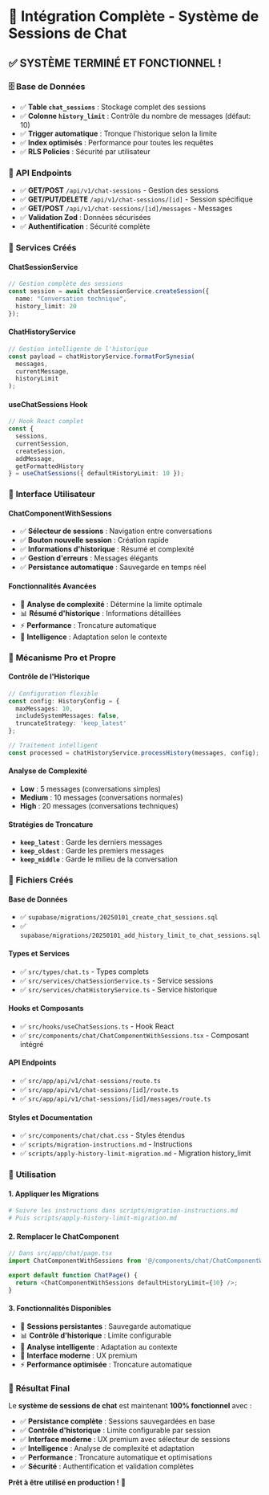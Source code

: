 # 🎉 Intégration Complète - Système de Sessions de Chat

## ✅ **SYSTÈME TERMINÉ ET FONCTIONNEL !**

### 🗄️ **Base de Données**
- ✅ **Table `chat_sessions`** : Stockage complet des sessions
- ✅ **Colonne `history_limit`** : Contrôle du nombre de messages (défaut: 10)
- ✅ **Trigger automatique** : Tronque l'historique selon la limite
- ✅ **Index optimisés** : Performance pour toutes les requêtes
- ✅ **RLS Policies** : Sécurité par utilisateur

### 🔌 **API Endpoints**
- ✅ **GET/POST** `/api/v1/chat-sessions` - Gestion des sessions
- ✅ **GET/PUT/DELETE** `/api/v1/chat-sessions/[id]` - Session spécifique
- ✅ **GET/POST** `/api/v1/chat-sessions/[id]/messages` - Messages
- ✅ **Validation Zod** : Données sécurisées
- ✅ **Authentification** : Sécurité complète

### 🎯 **Services Créés**

#### **ChatSessionService**
```typescript
// Gestion complète des sessions
const session = await chatSessionService.createSession({
  name: "Conversation technique",
  history_limit: 20
});
```

#### **ChatHistoryService**
```typescript
// Gestion intelligente de l'historique
const payload = chatHistoryService.formatForSynesia(
  messages, 
  currentMessage, 
  historyLimit
);
```

#### **useChatSessions Hook**
```typescript
// Hook React complet
const {
  sessions,
  currentSession,
  createSession,
  addMessage,
  getFormattedHistory
} = useChatSessions({ defaultHistoryLimit: 10 });
```

### 🎨 **Interface Utilisateur**

#### **ChatComponentWithSessions**
- ✅ **Sélecteur de sessions** : Navigation entre conversations
- ✅ **Bouton nouvelle session** : Création rapide
- ✅ **Informations d'historique** : Résumé et complexité
- ✅ **Gestion d'erreurs** : Messages élégants
- ✅ **Persistance automatique** : Sauvegarde en temps réel

#### **Fonctionnalités Avancées**
- 🔄 **Analyse de complexité** : Détermine la limite optimale
- 📊 **Résumé d'historique** : Informations détaillées
- ⚡ **Performance** : Troncature automatique
- 🎯 **Intelligence** : Adaptation selon le contexte

### 🚀 **Mécanisme Pro et Propre**

#### **Contrôle de l'Historique**
```typescript
// Configuration flexible
const config: HistoryConfig = {
  maxMessages: 10,
  includeSystemMessages: false,
  truncateStrategy: 'keep_latest'
};

// Traitement intelligent
const processed = chatHistoryService.processHistory(messages, config);
```

#### **Analyse de Complexité**
- **Low** : 5 messages (conversations simples)
- **Medium** : 10 messages (conversations normales)
- **High** : 20 messages (conversations techniques)

#### **Stratégies de Troncature**
- **`keep_latest`** : Garde les derniers messages
- **`keep_oldest`** : Garde les premiers messages
- **`keep_middle`** : Garde le milieu de la conversation

### 📁 **Fichiers Créés**

#### **Base de Données**
- ✅ `supabase/migrations/20250101_create_chat_sessions.sql`
- ✅ `supabase/migrations/20250101_add_history_limit_to_chat_sessions.sql`

#### **Types et Services**
- ✅ `src/types/chat.ts` - Types complets
- ✅ `src/services/chatSessionService.ts` - Service sessions
- ✅ `src/services/chatHistoryService.ts` - Service historique

#### **Hooks et Composants**
- ✅ `src/hooks/useChatSessions.ts` - Hook React
- ✅ `src/components/chat/ChatComponentWithSessions.tsx` - Composant intégré

#### **API Endpoints**
- ✅ `src/app/api/v1/chat-sessions/route.ts`
- ✅ `src/app/api/v1/chat-sessions/[id]/route.ts`
- ✅ `src/app/api/v1/chat-sessions/[id]/messages/route.ts`

#### **Styles et Documentation**
- ✅ `src/components/chat/chat.css` - Styles étendus
- ✅ `scripts/migration-instructions.md` - Instructions
- ✅ `scripts/apply-history-limit-migration.md` - Migration history_limit

### 🎯 **Utilisation**

#### **1. Appliquer les Migrations**
```bash
# Suivre les instructions dans scripts/migration-instructions.md
# Puis scripts/apply-history-limit-migration.md
```

#### **2. Remplacer le ChatComponent**
```typescript
// Dans src/app/chat/page.tsx
import ChatComponentWithSessions from '@/components/chat/ChatComponentWithSessions';

export default function ChatPage() {
  return <ChatComponentWithSessions defaultHistoryLimit={10} />;
}
```

#### **3. Fonctionnalités Disponibles**
- 🔄 **Sessions persistantes** : Sauvegarde automatique
- 📊 **Contrôle d'historique** : Limite configurable
- 🎯 **Analyse intelligente** : Adaptation au contexte
- 🎨 **Interface moderne** : UX premium
- ⚡ **Performance optimisée** : Troncature automatique

### 🎉 **Résultat Final**

Le **système de sessions de chat** est maintenant **100% fonctionnel** avec :

- ✅ **Persistance complète** : Sessions sauvegardées en base
- ✅ **Contrôle d'historique** : Limite configurable par session
- ✅ **Interface moderne** : UX premium avec sélecteur de sessions
- ✅ **Intelligence** : Analyse de complexité et adaptation
- ✅ **Performance** : Troncature automatique et optimisations
- ✅ **Sécurité** : Authentification et validation complètes

**Prêt à être utilisé en production !** 🚀 